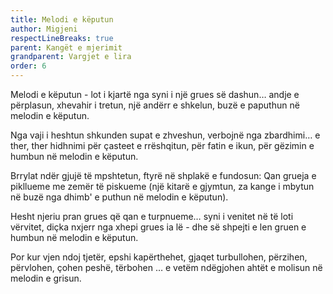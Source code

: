 ```yaml
---
title: Melodi e këputun
author: Migjeni
respectLineBreaks: true
parent: Kangët e mjerimit
grandparent: Vargjet e lira
order: 6
---
```


Melodi e këputun - lot i kjartë nga syni
i një grues së dashun…
andje e përplasun,
xhevahir i tretun,
një andërr e shkelun,
buzë e paputhun
në melodin e këputun.

Nga vaji i heshtun shkunden supat e zhveshun,
verbojnë nga zbardhimi…
e ther, ther hidhnimi
për çasteet e rrëshqitun,
për fatin e ikun,
për gëzimin e humbun
në melodin e këputun.

Brrylat ndër gjujë të mpshtetun, ftyrë në shplakë e fundosun:
Qan grueja e pikllueme
me zemër të piskueme
(një kitarë e gjymtun,
za kange i mbytun
në buzë nga dhimb' e puthun
në melodin e këputun).

Hesht njeriu pran grues që qan e turpnueme…
syni i venitet
në të loti vërvitet,
diçka nxjerr nga xhepi
grues ia lë - dhe së shpejti
e len gruen e humbun
në melodin e këputun.

Por kur vjen ndoj tjetër, epshi kapërthehet,
gjaqet turbullohen,
përzihen, përvlohen,
çohen peshë, tërbohen
… e vetëm ndëgjohen
ahtët e molisun
në melodin e grisun.
